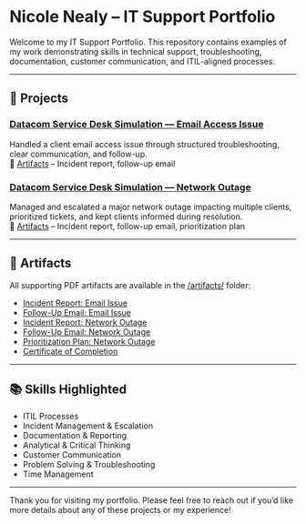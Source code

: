 # Nicole Nealy – IT Support Portfolio

Welcome to my IT Support Portfolio. This repository contains examples of my work demonstrating skills in technical support, troubleshooting, documentation, customer communication, and ITIL-aligned processes.

---

## 📄 Projects

### [Datacom Service Desk Simulation — Email Access Issue](./projects/Datacom_Email_Issue/)
Handled a client email access issue through structured troubleshooting, clear communication, and follow-up.  
🔗 [Artifacts](./artifacts/) – Incident report, follow-up email

### [Datacom Service Desk Simulation — Network Outage](./projects/Datacom_Network_Outage/)
Managed and escalated a major network outage impacting multiple clients, prioritized tickets, and kept clients informed during resolution.  
🔗 [Artifacts](./artifacts/) – Incident report, follow-up email, prioritization plan

---

## 📁 Artifacts
All supporting PDF artifacts are available in the [/artifacts/](./artifacts/) folder:

- [Incident Report: Email Issue](./artifacts/Datacom_Email_Incident_Report.pdf)
- [Follow-Up Email: Email Issue](./artifacts/Datacom_Email_FollowUp_Email.pdf)
- [Incident Report: Network Outage](./artifacts/Datacom_Network_Incident_Report.pdf)
- [Follow-Up Email: Network Outage](./artifacts/Datacom_Network_FollowUp_Email.pdf)
- [Prioritization Plan: Network Outage](./artifacts/Datacom_Network_Outage_Prioritization_Plan.pdf)
- [Certificate of Completion](./artifacts/Datacom_Certificate.pdf)

---

## 📚 Skills Highlighted
- ITIL Processes
- Incident Management & Escalation
- Documentation & Reporting
- Analytical & Critical Thinking
- Customer Communication
- Problem Solving & Troubleshooting
- Time Management

---

Thank you for visiting my portfolio. Please feel free to reach out if you’d like more details about any of these projects or my experience!
